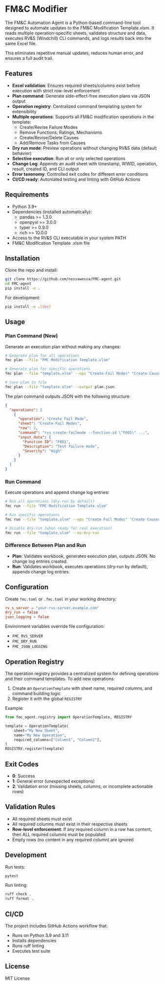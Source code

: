 # FM&C Modifier
The FM&C Automation Agent is a Python-based command-line tool designed to automate updates to the FM&C Modification Template.xlsm.
It reads multiple operation-specific sheets, validates structure and data, executes RV&S (Windchill) CLI commands, and logs results back into the same Excel file.

This eliminates repetitive manual updates, reduces human error, and ensures a full audit trail.

## Features
- **Excel validation**: Ensures required sheets/columns exist before execution with strict row-level enforcement
- **Plan command**: Generate side-effect-free execution plans via JSON output
- **Operation registry**: Centralized command templating system for extensibility  
- **Multiple operations**: Supports all FM&C modification operations in the template:
  - Create/Revise Failure Modes
  - Remove Functions, Ratings, Mechanisms
  - Create/Revise/Delete Causes
  - Add/Remove Tasks from Causes
- **Dry run mode**: Preview operations without changing RV&S data (default behavior)
- **Selective execution**: Run all or only selected operations
- **Change Log**: Appends an audit sheet with timestamp, WWID, operation, result, created ID, and CLI output
- **Error taxonomy**: Controlled exit codes for different error conditions
- **CI/CD ready**: Automated testing and linting with GitHub Actions

## Requirements

- Python 3.9+
- Dependencies (installed automatically):
  - pandas >= 1.3.0
  - openpyxl >= 3.0.0  
  - typer >= 0.9.0
  - rich >= 10.0.0
- Access to the RV&S CLI executable in your system PATH
- FM&C Modification Template .xlsm file

## Installation

Clone the repo and install:

```bash
git clone https://github.com/nessawessa/FMC-agent.git
cd FMC-agent
pip install -e .
```

For development:
```bash
pip install -e .[dev]
```

## Usage

### Plan Command (New)
Generate an execution plan without making any changes:

```bash
# Generate plan for all operations
fmc plan --file "FMC Modification Template.xlsm"

# Generate plan for specific operations
fmc plan --file "template.xlsm" --ops "Create Fail Modes" "Create Causes"

# Save plan to file
fmc plan --file "template.xlsm" --output plan.json
```

The plan command outputs JSON with the following structure:
```json
{
  "operations": [
    {
      "operation": "Create Fail Mode",
      "sheet": "Create Fail Modes", 
      "row": 2,
      "command": "rvs create-failmode --function-id \"F001\" ...",
      "input_data": {
        "Function ID": "F001",
        "Description": "Test failure mode",
        "Severity": "High"
      }
    }
  ]
}
```

### Run Command  
Execute operations and append change log entries:

```bash
# Run all operations (dry-run by default)
fmc run --file "FMC Modification Template.xlsm"

# Run specific operations
fmc run --file "template.xlsm" --ops "Create Fail Modes" "Create Causes"

# Disable dry-run (when ready for real execution)
fmc run --file "template.xlsm" --no-dry-run
```

### Difference Between Plan and Run
- **Plan**: Validates workbook, generates execution plan, outputs JSON. No change log entries created.
- **Run**: Validates workbook, executes operations (dry-run by default), appends change log entries.

## Configuration

Create `fmc.toml` or `.fmc.toml` in your working directory:

```toml
rv_s_server = "your-rvs-server.example.com"
dry_run = false
json_logging = false
```

Environment variables override file configuration:
- `FMC_RVS_SERVER`
- `FMC_DRY_RUN` 
- `FMC_JSON_LOGGING`

## Operation Registry

The operation registry provides a centralized system for defining operations and their command templates. To add new operations:

1. Create an `OperationTemplate` with sheet name, required columns, and command building logic
2. Register it with the global `REGISTRY`

Example:
```python
from fmc_agent.registry import OperationTemplate, REGISTRY

template = OperationTemplate(
    sheet="My New Sheet",
    name="My New Operation", 
    required_columns=["Column1", "Column2"],
)
REGISTRY.register(template)
```

## Exit Codes

- **0**: Success
- **1**: General error (unexpected exceptions)
- **2**: Validation error (missing sheets, columns, or incomplete actionable rows)

## Validation Rules

- All required sheets must exist
- All required columns must exist in their respective sheets  
- **Row-level enforcement**: If any required column in a row has content, then ALL required columns must be populated
- Empty rows (no content in any required column) are ignored

## Development

Run tests:
```bash
pytest
```

Run linting:
```bash
ruff check .
ruff format .
```

## CI/CD

The project includes GitHub Actions workflow that:
- Runs on Python 3.9 and 3.11
- Installs dependencies
- Runs ruff linting
- Executes test suite

## License

MIT License

